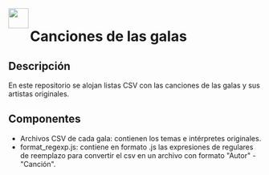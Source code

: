 <!DOCTYPE html>
<html lang="en">

<head>
    <meta charset="UTF-8">
    <meta name="viewport" content="width=device-width, initial-scale=1.0">
    <meta http-equiv="X-UA-Compatible" content="ie=edge">
    <title>Document</title>
</head>

<body>
    <a href="url"><img src="./assets/ot20.ico" align="left" height="40"></a>
    <h1>Canciones de las galas</h1>
    <h2>Descripción</h2>
    <p>En este repositorio se alojan listas CSV con las canciones de las galas y sus artistas originales.</p>
    <h2>Componentes</h2>
    <ul>
        <li>Archivos CSV de cada gala: contienen los temas e intérpretes originales.</li>
        <li>format_regexp.js: contiene en formato .js las expresiones de regulares de reemplazo para convertir el csv en un archivo con formato "Autor" - "Canción".</li>
    </ul>
</body>

</html>